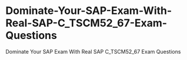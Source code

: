 # Dominate-Your-SAP-Exam-With-Real-SAP-C_TSCM52_67-Exam-Questions
Dominate Your SAP Exam With Real SAP C_TSCM52_67 Exam Questions
